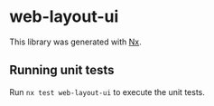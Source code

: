 # web-layout-ui

This library was generated with [Nx](https://nx.dev).

## Running unit tests

Run `nx test web-layout-ui` to execute the unit tests.
